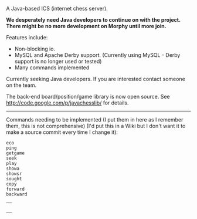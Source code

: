 A Java-based ICS (internet chess server).

**We desperately need Java developers to continue on with the project.
There might be no more development on Morphy until more join.**

Features include:
  * Non-blocking io.
  * MySQL and Apache Derby support. (Currently using MySQL - Derby support is no longer used or tested)
  * Many commands implemented


Currently seeking Java developers. If you are interested contact someone on the team.

The back-end board/position/game library is now open source. See http://code.google.com/p/javachesslib/ for details.


---


Commands needing to be implemented (I put them in here as I remember them, this is not comprehensive) (I'd put this in a Wiki but I don't want it to make a source commit every time I change it):
```
eco
ping
getgame
seek
play
showa
showsr
sought
copy
forward
backward
```

<table align='center'><tr><td>
<wiki:gadget url="http://www.ohloh.net/p/480103/widgets/project_partner_badge.xml" height="53" width="203" border="0"/><br>
</td></tr></table>